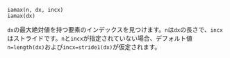 ```
iamax(n, dx, incx)
iamax(dx)
```

`dx`の最大絶対値を持つ要素のインデックスを見つけます。`n`は`dx`の長さで、`incx`はストライドです。`n`と`incx`が指定されていない場合、デフォルト値`n=length(dx)`および`incx=stride1(dx)`が仮定されます。
